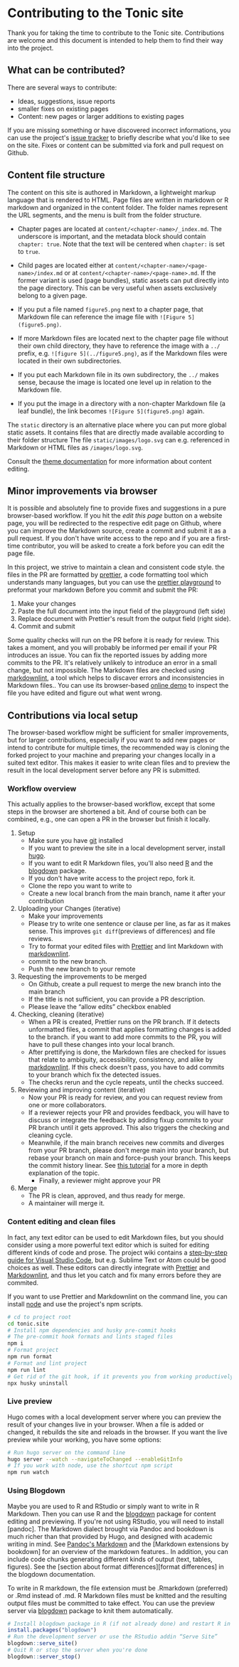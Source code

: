 # Contributing to the Tonic site

Thank you for taking the time to contribute to the Tonic site.
Contributions are welcome and this document is intended to help them to find their way into the project.

## What can be contributed?

There are several ways to contribute:

- Ideas, suggestions, issue reports
- smaller fixes on existing pages
- Content: new pages or larger additions to existing pages

If you are missing something or have discovered incorrect informations,
you can use the project's [issue tracker] to briefly describe what you'd like to see on the site.
Fixes or content can be submitted via fork and pull request on Github.

## Content file structure

The content on this site is authored in Markdown, a lightweight markup language that is rendered to HTML.
Page files are written in markdown or R markdown and organized in the content folder.
The folder names represent the URL segments, and the menu is built from the folder structure.

- Chapter pages are located at `content/<chapter-name>/_index.md`.
  The underscore is important, and the metadata block should contain `chapter: true`.
  Note that the text will be centered when `chapter:` is set to `true`.
- Child pages are located either at `content/<chapter-name>/<page-name>/index.md` or at `content/<chapter-name>/<page-name>.md`.
  If the former variant is used (page bundles), static assets can put directly into the page directory.
  This can be very useful when assets exclusively belong to a given page.

- If you put a file named `figure5.png` next to a chapter page, that Markdown file can reference the image file with `![Figure 5](figure5.png)`.
- If more Markdown files are located next to the chapter page file without their own child directory,
  they have to reference the image with a `../` prefix, e.g. `![figure 5](../figure5.png)`,
  as if the Markdown files were located in their own subdirectories.
- If you put each Markdown file in its own subdirectory, the `../` makes sense,
  because the image is located one level up in relation to the Markdown file.
- If you put the image in a directory with a non-chapter Markdown file (a leaf bundle),
  the link becomes `![Figure 5](figure5.png)` again.

The `static` directory is an alternative place where you can put more global static assets.
It contains files that are directly made available according to their folder structure
The file `static/images/logo.svg` can e.g. referenced in Markdown or HTML files as `/images/logo.svg`.

Consult the [theme documentation] for more information about content editing.

## Minor improvements via browser

It is possible and absolutely fine to provide fixes and suggestions in a pure browser-based workflow.
If you hit the _edit this page_ button on a website page, you will be redirected to the respective edit page on Github,
where you can improve the Markdown source, create a commit and submit it as a pull request.
If you don't have write access to the repo and if you are a first-time contributor, you will be asked to create a fork before you can edit the page file.

In this project, we strive to maintain a clean and consistent code style.
the files in the PR are formatted by [prettier], a code formatting tool which understands many languages,
but you can use the [prettier playground] to preformat your markdown Before you commit and submit the PR:

1. Make your changes
2. Paste the full document into the input field of the playground (left side)
3. Replace document with Prettier's result from the output field (right side).
4. Commit and submit

Some quality checks will run on the PR before it is ready for review.
This takes a moment, and you will probably be informed per email if your PR introduces an issue.
You can fix the reported issues by adding more commits to the PR.
It's relatively unlikely to introduce an error in a small change, but not impossible.
The Markdown files are checked using [markdownlint], a tool which helps to discaver errors and inconsistencies in Markdown files..
You can use its browser-based [online demo][markdownlint-demo] to inspect the file you have edited and figure out what went wrong.

## Contributions via local setup

The browser-based workflow might be sufficient for smaller improvements, but for larger contributions,
especially if you want to add new pages or intend to contribute for multiple times,
the recommended way is cloning the forked project to your machine and preparing your changes locally in a suited text editor.
This makes it easier to write clean files and to preview the result in the local development server before any PR is submitted.

### Workflow overview

This actually applies to the browser-based workflow, except that some steps in the browser are shortened a bit.
And of course both can be combined, e.g., one can open a PR in the browser but finish it locally.

1. Setup
   - Make sure you have [git] installed
   - If you want to preview the site in a local development server, install [hugo].
   - If you want to edit R Markdown files, you'll also need [R] and the [blogdown] package.
   - If you don't have write access to the project repo, fork it.
   - Clone the repo you want to write to
   - Create a new local branch from the main branch, name it after your contribution
2. Uploading your Changes (iterative)
   - Make your improvements
   - Please try to write one sentence or clause per line, as far as it makes sense. This improves `git diff`(previews of differences) and file reviews.
   - Try to format your edited files with [Prettier] and lint Markdown with [markdownlint].
   - commit to the new branch.
   - Push the new branch to your remote
3. Requesting the improvements to be merged
   - On Github, create a pull request to merge the new branch into the main branch
   - If the title is not sufficient, you can provide a PR description.
   - Please leave the “allow edits” checkbox enabled
4. Checking, cleaning (iterative)
   - When a PR is created, Prettier runs on the PR branch.
     If it detects unformatted files, a commit that applies formatting changes is added to the branch.
     if you want to add more commits to the PR, you will have to pull these changes into your local branch.
   - After prettifying is done, the Markdown files are checked for issues that relate to ambiguity, accessibility, consistency, and alike by [markdownlint].
     If this check doesn't pass, you have to add commits to your branch which fix the detected issues.
   - The checks rerun and the cycle repeats, until the checks succeed.
5. Reviewing and improving content (iterative)
   - Now your PR is ready for review, and you can request review from one or more collaborators.
   - If a reviewer rejects your PR and provides feedback, you will have to discuss or integrate the feedback
     by adding fixup commits to your PR branch until it gets approved.
     This also triggers the checking and cleaning cycle.
   - Meanwhile, if the main branch receives new commits and diverges from your PR branch,
     please don't merge main into your branch, but rebase your branch on main and force-push your branch.
     This keeps the commit history linear.
     See [this tutorial][merge-rebase] for a more in depth explanation of the topic.
     - Finally, a reviewer might approve your PR
6. Merge
   - The PR is clean, approved, and thus ready for merge.
   - A maintainer will merge it.

### Content editing and clean files

In fact, any text editor can be used to edit Markdown files,
but you should consider using a more powerful text editor which is suited for editing different kinds of code and prose.
The project wiki contains a [step-by-step guide for Visual Studio Code][vscode-guide],
but e.g. Sublime Text or Atom could be good choices as well.
These editors can directly integrate with [Prettier] and [Markdownlint],
and thus let you catch and fix many errors before they are commited.

If you want to use Prettier and Markdownlint on the command line, you can install [node] and use the project's npm scripts.

```bash
# cd to project root
cd tonic.site
# Install npm dependencies and husky pre-commit hooks
# The pre-commit hook formats and lints staged files
npm i
# Format project
npm run format
# Format and lint project
npm run lint
# Get rid of the git hook, if it prevents you from working productively
npx husky uninstall
```

### Live preview

Hugo comes with a local development server where you can preview the result of your changes live in your browser.
When a file is added or changed, it rebuilds the site and reloads in the browser.
If you want the live preview while your working, you have some options:

```bash
# Run hugo server on the command line
hugo server --watch --navigateToChanged --enableGitInfo
# If you work with node, use the shortcut npm script
npm run watch
```

### Using Blogdown

Maybe you are used to R and RStudio or simply want to write in R Markdown.
Then you can use R and the [blogdown] package for content editing and previewing.
If you're not using RStudio, you will need to install [pandoc].
The Markdown dialect brought via Pandoc and bookdown is much richer than that provided by Hugo, and designed with academic writing in mind.
See [Pandoc's Markdown] and the [Markdown extensions by bookdown] for an overview of the markdown features..
In addition, you can include code chunks generating different kinds of output (text, tables, figures).
See the [section about format differences][format differences] in the blogdown documentation.

To write in R markdown, the file extension must be .Rmarkdown (preferred) or .Rmd instead of .md.
R Markdown files must be knitted and the resulting output files must be committed to take effect.
You can use the preview server via [blogdown] package to knit them automatically.

```r
# Install blogdown package in R (if not already done) and restart R in the project root
install.packages("blogdown")
# Run the development server or use the RStudio addin “Serve Site”
blogdown::serve_site()
# Quit R or stop the server when you're done
blogdown::server_stop()
```

[blogdown]: https://github.com/rstudio/blogdown
[git]: https://git-scm.com
[hugo]: https://gohugo.io/
[issue tracker]: https://github.com/tonic-team/tonic.site/issues
[markdownlint]: https://github.com/DavidAnson/markdownlint
[markdownlint-demo]: https://dlaa.me/markdownlint/
[merge-rebase]: https://www.atlassian.com/git/tutorials/merging-vs-rebasing
[node]: https://nodejs.org
[pandoc's markdown]: https://pandoc.org/MANUAL.html#pandocs-markdown
[prettier]: https://prettier.io
[prettier playground]: https://prettier.io/playground/#N4Igxg9gdgLgprEAuEAJOBDAJnATgHSgF4TTDCB9AGQggGsAaCgAkh2YCMAbCMOgZ2YZccZgDMIuALYYY8LMwBUMWgEJF5KAAMdzAFb9CYgK5QwMAJbRmFnLAswAngAoAHgEpmwZiJjHcUMyuzAC+hDpamgAKFjwwAD4Agha4AA6SCagQ-oZQALR58UgFSPElhABSEAAWgQAiEHDxAMoA0gDi8QCMAMw9AByVGFCiAEqN8RUAYq3xPV0ALJp5zCtrqxvrW5ubmgDUzFQW-DCEzAcA7g7VQswA2lwWUHQAuszOAPQqH-wQUnAXap4ODuQgHYYKO7DCAwIG4ZjQOAvTRne7Q2F4BEjF5IZjMapyVJID4fOCuDBSVJcOAAOkgUmYAHIAKLkynU5iWGDUxmaGgiBkWVL8YwMrAQHjw-gOIT-GAMVjQfhwcxwPzw7BC45gJ4Ac2YcEeMBphAAwv4MBwHP5FVBlar1cwZK4LFJjIJcMd3QrlQpna73ZzDVxA5YzLZTDADcaQAwQBBUpYlchQMJcBALlFhAh+MgQBguBcMI5c3GOLgMHw1c1UpW9cgYLhjHA43ApBw4FgcFgqMNdcYMLq4FNJDI5PWUBhjCpYyACVIuAB1aoOOD8WtgODNHMOCwANwcjjzYH4pZAT2VuBgUQrupkyDEBeVcYMrgAQhWqzBmhS4EcRg+T4tiAr7NHq1IAIrGDCcCAVwz4gLWuCXnmMi4HQ4oXFAs6pJ6sCLrYsLIP0AAMca4RAyqLhWqR5rha54HusFxgAjtB8A3gmuaTvweQjJ2naziIbEpHAN6DveSCPvBwHKlIFgNk2sngXAUEwXBCEwJaBFYERSAAExxo2GCxHqpp-JJIBrgArLO7pwAAKpa3HSQhe7NgAklAdjfmAnqJok3nNE41IaXAIQhEAA
[r]: https://cran.r-project.org
[rstudio]: https://www.rstudio.com/products/rstudio/download/#download
[theme documentation]: https://themes.gohugo.io//theme/hugo-theme-learn/en
[vscode]: https://code.visualstudio.com
[vscode-guide]: https://github.com/tonic-team/tonic.site/wiki/How-to-edit-Markdown-files-using-Visual-Studio-Code
